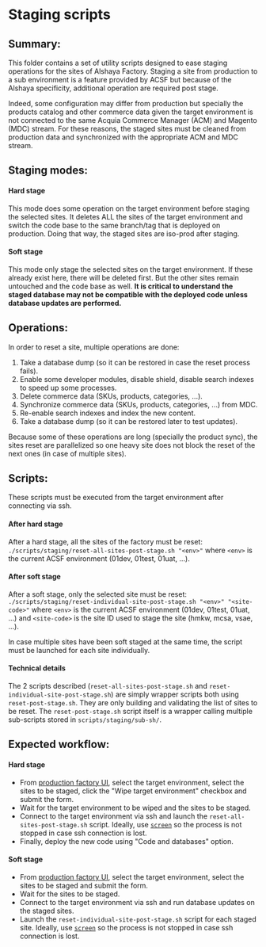 # Staging scripts

## Summary:

This folder contains a set of utility scripts designed to ease staging
operations for the sites of Alshaya Factory. Staging a site from production to 
a sub environment is a feature provided by ACSF but because of the Alshaya 
specificity, additional operation are required post stage.

Indeed, some configuration may differ from production but specially the
products catalog and other commerce data given the target environment is not 
connected to the same Acquia Commerce Manager (ACM) and Magento (MDC) stream. 
For these reasons, the staged sites must be cleaned from production data and 
synchronized with the appropriate ACM and MDC stream.

## Staging modes:

#### Hard stage
This mode does some operation on the target environment before staging the 
selected sites. It deletes ALL the sites of the target environment and switch
the code base to the same branch/tag that is deployed on production. Doing that
way, the staged sites are iso-prod after staging.

#### Soft stage
This mode only stage the selected sites on the target environment. If these
already exist here, there will be deleted first. But the other sites remain
untouched and the code base as well. **It is critical to understand the staged
database may not be compatible with the deployed code unless database updates
are performed.**

## Operations:

In order to reset a site, multiple operations are done:
1. Take a database dump (so it can be restored in case the reset process fails).
2. Enable some developer modules, disable shield, disable search indexes to 
speed up some processes.
3. Delete commerce data (SKUs, products, categories, ...).
4. Synchronize commerce data (SKUs, products, categories, ...) from MDC.
5. Re-enable search indexes and index the new content.
6. Take a database dump (so it can be restored later to test updates).

Because some of these operations are long (specially the product sync), the
sites reset are parallelized so one heavy site does not block the reset of the
next ones (in case of multiple sites).

## Scripts:

These scripts must be executed from the target environment after connecting via
ssh.

#### After hard stage
After a hard stage, all the sites of the factory must be reset:
`./scripts/staging/reset-all-sites-post-stage.sh "<env>"` where `<env>` is the 
current ACSF environment (01dev, 01test, 01uat, ...).

#### After soft stage
After a soft stage, only the selected site must be reset:
`./scripts/staging/reset-individual-site-post-stage.sh "<env>" "<site-code>"` 
where `<env>` is the current ACSF environment (01dev, 01test, 01uat, ...) and
`<site-code>` is the site ID used to stage the site (hmkw, mcsa, vsae, ...).

In case multiple sites have been soft staged at the same time, the script
must be launched for each site individually.

#### Technical details
The 2 scripts described (`reset-all-sites-post-stage.sh` and 
`reset-individual-site-post-stage.sh`) are simply wrapper scripts both using
`reset-post-stage.sh`. They are only building and validating the list of sites
to be reset. The `reset-post-stage.sh` script itself is a wrapper calling
multiple sub-scripts stored in `scripts/staging/sub-sh/`.

## Expected workflow:

#### Hard stage
* From [production factory UI](https://www.alshaya.acsitefactory.com/admin/gardens/staging/deploy),
select the target environment, select the sites to be staged, click the 
"Wipe target environment" checkbox and submit the form.
* Wait for the target environment to be wiped and the sites to be staged.
* Connect to the target environment via ssh and launch the `reset-all-sites-post-stage.sh`
script. Ideally, use [`screen`](https://www.gnu.org/software/screen/manual/screen.html#Invoking-Screen)
so the process is not stopped in case ssh connection is lost.
* Finally, deploy the new code using "Code and databases" option.

#### Soft stage
* From [production factory UI](https://www.alshaya.acsitefactory.com/admin/gardens/staging/deploy),
select the target environment, select the sites to be staged and submit the
form.
* Wait for the sites to be staged.
* Connect to the target environment via ssh and run database updates on the
staged sites.
* Launch the `reset-individual-site-post-stage.sh` script for each staged site.
Ideally, use [`screen`](https://www.gnu.org/software/screen/manual/screen.html#Invoking-Screen)
so the process is not stopped in case ssh connection is lost.

